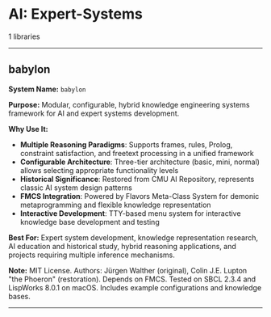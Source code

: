 # AI: Expert-Systems

1 libraries

---

## babylon

**System Name:** `babylon`

**Purpose:** Modular, configurable, hybrid knowledge engineering systems framework for AI and expert systems development.

**Why Use It:**
- **Multiple Reasoning Paradigms**: Supports frames, rules, Prolog, constraint satisfaction, and freetext processing in a unified framework
- **Configurable Architecture**: Three-tier architecture (basic, mini, normal) allows selecting appropriate functionality levels
- **Historical Significance**: Restored from CMU AI Repository, represents classic AI system design patterns
- **FMCS Integration**: Powered by Flavors Meta-Class System for demonic metaprogramming and flexible knowledge representation
- **Interactive Development**: TTY-based menu system for interactive knowledge base development and testing

**Best For:** Expert system development, knowledge representation research, AI education and historical study, hybrid reasoning applications, and projects requiring multiple inference mechanisms.

**Note:** MIT License. Authors: Jürgen Walther (original), Colin J.E. Lupton "the Phoeron" (restoration). Depends on FMCS. Tested on SBCL 2.3.4 and LispWorks 8.0.1 on macOS. Includes example configurations and knowledge bases.

---


